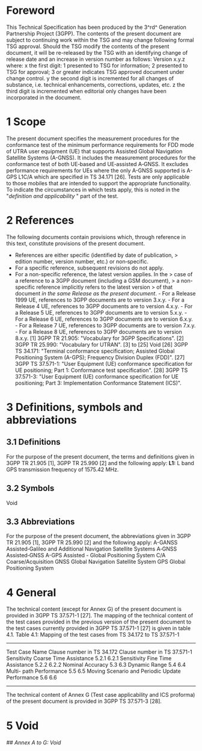 # Foreword
This Technical Specification has been produced by the 3^rd^ Generation
Partnership Project (3GPP).
The contents of the present document are subject to continuing work within the
TSG and may change following formal TSG approval. Should the TSG modify the
contents of the present document, it will be re-released by the TSG with an
identifying change of release date and an increase in version number as
follows:
Version x.y.z
where:
x the first digit:
1 presented to TSG for information;
2 presented to TSG for approval;
3 or greater indicates TSG approved document under change control.
y the second digit is incremented for all changes of substance, i.e. technical
enhancements, corrections, updates, etc.
z the third digit is incremented when editorial only changes have been
incorporated in the document.
# 1 Scope
The present document specifies the measurement procedures for the conformance
test of the minimum performance requirements for FDD mode of UTRA user
equipment (UE) that supports Assisted Global Navigation Satellite Systems
(A-GNSS). It includes the measurement procedures for the conformance test of
both UE‑based and UE‑assisted A‑GNSS. It excludes performance requirements for
UEs where the only A-GNSS supported is A-GPS L1C/A which are specified in TS
34.171 [26].
Tests are only applicable to those mobiles that are intended to support the
appropriate functionality. To indicate the circumstances in which tests apply,
this is noted in the \"_definition and applicability_ \" part of the test.
# 2 References
The following documents contain provisions which, through reference in this
text, constitute provisions of the present document.
  * References are either specific (identified by date of publication, > edition number, version number, etc.) or non‑specific.
  * For a specific reference, subsequent revisions do not apply.
  * For a non-specific reference, the latest version applies. In the > case of a reference to a 3GPP document (including a GSM document), > a non-specific reference implicitly refers to the latest version > of that document _in the same Release as the present document_.
\- For a Release 1999 UE, references to 3GPP documents are to version 3.x.y.
\- For a Release 4 UE, references to 3GPP documents are to version 4.x.y.
\- For a Release 5 UE, references to 3GPP documents are to version 5.x.y.
\- For a Release 6 UE, references to 3GPP documents are to version 6.x.y.
\- For a Release 7 UE, references to 3GPP documents are to version 7.x.y.
\- For a Release 8 UE, references to 3GPP documents are to version 8.x.y.
[1] 3GPP TR 21.905: \"Vocabulary for 3GPP Specifications\".
[2] 3GPP TR 25.990: \"Vocabulary for UTRAN\".
[3] to [25] Void
[26] 3GPP TS 34.171: \"Terminal conformance specification; Assisted Global
Positioning System (A-GPS); Frequency Division Duplex (FDD)\".
[27] 3GPP TS 37.571-1: \"User Equipment (UE) conformance specification for UE
positioning; Part 1: Conformance test specification\".
[28] 3GPP TS 37.571-3: \"User Equipment (UE) conformance specification for UE
positioning; Part 3: Implementation Conformance Statement (ICS)\".
# 3 Definitions, symbols and abbreviations
## 3.1 Definitions
For the purpose of the present document, the terms and definitions given in
3GPP TR 21.905 [1], 3GPP TR 25.990 [2] and the following apply:
**L1:** L band GPS transmission frequency of 1575.42 MHz.
## 3.2 Symbols
Void
## 3.3 Abbreviations
For the purpose of the present document, the abbreviations given in 3GPP TR
21.905 [1], 3GPP TR 25.990 [2] and the following apply:
A-GANSS Assisted‑Galileo and Additional Navigation Satellite Systems
A‑GNSS Assisted‑GNSS
A-GPS Assisted - Global Positioning System
C/A Coarse/Acquisition
GNSS Global Navigation Satellite System
GPS Global Positioning System
# 4 General
The technical content (except for Annex G) of the present document is provided
in 3GPP TS 37.571-1 [27].
The mapping of the technical content of the test cases provided in the
previous version of the present document to the test cases currently provided
in 3GPP TS 37.571-1 [27] is given in table 4.1.
Table 4.1: Mapping of the test cases from TS 34.172 to TS 37.571-1
* * *
Test Case Name Clause number in TS 34.172 Clause number in TS 37.571-1
Sensitivity Coarse Time Assistance 5.2.1 6.2.1 Sensitivity Fine Time
Assistance 5.2.2 6.2.2 Nominal Accuracy 5.3 6.3 Dynamic Range 5.4 6.4 Multi-
path Performance 5.5 6.5 Moving Scenario and Periodic Update Performance 5.6
6.6
* * *
The technical content of Annex G (Test case applicability and ICS proforma) of
the present document is provided in 3GPP TS 37.571-3 [28].
# 5 Void
###### ## Annex A to G: Void
#